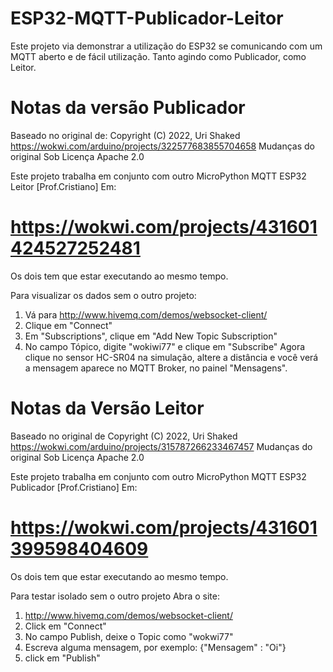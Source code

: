 # ESP32-MQTT-Publicador-Leitor
Este projeto via demonstrar a utilização do ESP32 se comunicando com um MQTT aberto e de fácil utilização. Tanto agindo como Publicador, como Leitor. 


# Notas da versão Publicador
Baseado no original de: Copyright (C) 2022, Uri Shaked
https://wokwi.com/arduino/projects/322577683855704658
Mudanças do original Sob Licença Apache 2.0

Este projeto trabalha em conjunto com outro
MicroPython MQTT ESP32 Leitor [Prof.Cristiano]
Em:
# https://wokwi.com/projects/431601424527252481

Os dois tem que estar executando ao mesmo tempo.

Para visualizar os dados sem o outro projeto:
1. Vá para http://www.hivemq.com/demos/websocket-client/
2. Clique em "Connect"
3. Em "Subscriptions", clique em "Add New Topic Subscription"
4. No campo Tópico, digite "wokiwi77" e clique em "Subscribe"
Agora clique no sensor HC-SR04 na simulação,
altere a distância e você verá
a mensagem aparece no MQTT Broker, no painel "Mensagens".


# Notas da Versão Leitor
Baseado no original de Copyright (C) 2022, Uri Shaked
https://wokwi.com/arduino/projects/315787266233467457
Mudanças do original Sob Licença Apache 2.0

Este projeto trabalha em conjunto com outro
MicroPython MQTT ESP32 Publicador [Prof.Cristiano]
Em:
# https://wokwi.com/projects/431601399598404609
Os dois tem que estar executando ao mesmo tempo.

Para testar isolado sem o outro projeto
Abra o site:
1. http://www.hivemq.com/demos/websocket-client/
2. Click em "Connect"
3. No campo Publish, deixe o Topic como "wokwi77"
4. Escreva alguma mensagem, por exemplo: {"Mensagem" : "Oi"} 
5. click em "Publish"
